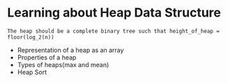 # Learning about Heap Data Structure
```The heap should be a complete binary tree such that height_of_heap = floor(log_2(n))```
* Representation of a heap as an array
* Properties of a heap
* Types of heaps(max and mean)
* Heap Sort